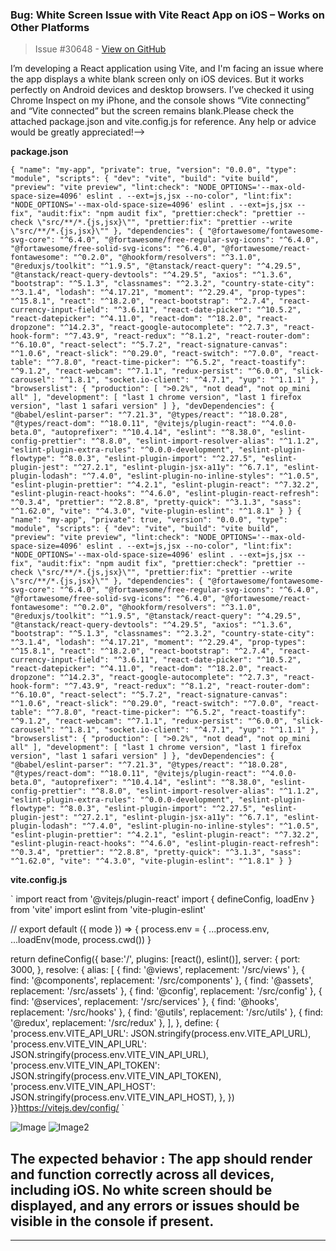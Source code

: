 ### Bug: White Screen Issue with Vite React App on iOS – Works on Other Platforms

> Issue #30648 - [View on GitHub](https://github.com/facebook/react/issues/30648)

I’m developing a React application using Vite, and I'm facing an issue where the app displays a white blank screen only on iOS devices. But it works perfectly on Android devices and desktop browsers. I’ve checked it using Chrome Inspect on my iPhone, and the console shows “Vite connecting” and “Vite connected” but the screen remains blank.Please check the attached package.json and vite.config.js for reference. Any help or advice would be greatly appreciated!-->




**package.json**

`{
  "name": "my-app",
  "private": true,
  "version": "0.0.0",
  "type": "module",
  "scripts": {
    "dev": "vite",
    "build": "vite build",
    "preview": "vite preview",
    "lint:check": "NODE_OPTIONS='--max-old-space-size=4096' eslint . --ext=js,jsx --no-color",
    "lint:fix": "NODE_OPTIONS='--max-old-space-size=4096' eslint . --ext=js,jsx --fix",
    "audit:fix": "npm audit fix",
    "prettier:check": "prettier --check \"src/**/*.{js,jsx}\"",
    "prettier:fix": "prettier --write \"src/**/*.{js,jsx}\""
  },
  "dependencies": {
    "@fortawesome/fontawesome-svg-core": "^6.4.0",
    "@fortawesome/free-regular-svg-icons": "^6.4.0",
    "@fortawesome/free-solid-svg-icons": "^6.4.0",
    "@fortawesome/react-fontawesome": "^0.2.0",
    "@hookform/resolvers": "^3.1.0",
    "@reduxjs/toolkit": "^1.9.5",
    "@tanstack/react-query": "^4.29.5",
    "@tanstack/react-query-devtools": "^4.29.5",
    "axios": "^1.3.6",
    "bootstrap": "^5.1.3",
    "classnames": "^2.3.2",
    "country-state-city": "^3.1.4",
    "lodash": "^4.17.21",
    "moment": "^2.29.4",
    "prop-types": "^15.8.1",
    "react": "^18.2.0",
    "react-bootstrap": "^2.7.4",
    "react-currency-input-field": "^3.6.11",
    "react-date-picker": "^10.5.2",
    "react-datepicker": "^4.11.0",
    "react-dom": "^18.2.0",
    "react-dropzone": "^14.2.3",
    "react-google-autocomplete": "^2.7.3",
    "react-hook-form": "^7.43.9",
    "react-redux": "^8.1.2",
    "react-router-dom": "^6.10.0",
    "react-select": "^5.7.2",
    "react-signature-canvas": "^1.0.6",
    "react-slick": "^0.29.0",
    "react-switch": "^7.0.0",
    "react-table": "^7.8.0",
    "react-time-picker": "^6.5.2",
    "react-toastify": "^9.1.2",
    "react-webcam": "^7.1.1",
    "redux-persist": "^6.0.0",
    "slick-carousel": "^1.8.1",
    "socket.io-client": "^4.7.1",
    "yup": "^1.1.1"
  },
  "browserslist": {
    "production": [
      ">0.2%",
      "not dead",
      "not op_mini all"
    ],
    "development": [
      "last 1 chrome version",
      "last 1 firefox version",
      "last 1 safari version"
    ]
  },
  "devDependencies": {
    "@babel/eslint-parser": "^7.21.3",
    "@types/react": "^18.0.28",
    "@types/react-dom": "^18.0.11",
    "@vitejs/plugin-react": "^4.0.0-beta.0",
    "autoprefixer": "^10.4.14",
    "eslint": "^8.38.0",
    "eslint-config-prettier": "^8.8.0",
    "eslint-import-resolver-alias": "^1.1.2",
    "eslint-plugin-extra-rules": "^0.0.0-development",
    "eslint-plugin-flowtype": "^8.0.3",
    "eslint-plugin-import": "^2.27.5",
    "eslint-plugin-jest": "^27.2.1",
    "eslint-plugin-jsx-a11y": "^6.7.1",
    "eslint-plugin-lodash": "^7.4.0",
    "eslint-plugin-no-inline-styles": "^1.0.5",
    "eslint-plugin-prettier": "^4.2.1",
    "eslint-plugin-react": "^7.32.2",
    "eslint-plugin-react-hooks": "^4.6.0",
    "eslint-plugin-react-refresh": "^0.3.4",
    "prettier": "^2.8.8",
    "pretty-quick": "^3.1.3",
    "sass": "^1.62.0",
    "vite": "^4.3.0",
    "vite-plugin-eslint": "^1.8.1"
  }
}
{
  "name": "my-app",
  "private": true,
  "version": "0.0.0",
  "type": "module",
  "scripts": {
    "dev": "vite",
    "build": "vite build",
    "preview": "vite preview",
    "lint:check": "NODE_OPTIONS='--max-old-space-size=4096' eslint . --ext=js,jsx --no-color",
    "lint:fix": "NODE_OPTIONS='--max-old-space-size=4096' eslint . --ext=js,jsx --fix",
    "audit:fix": "npm audit fix",
    "prettier:check": "prettier --check \"src/**/*.{js,jsx}\"",
    "prettier:fix": "prettier --write \"src/**/*.{js,jsx}\""
  },
  "dependencies": {
    "@fortawesome/fontawesome-svg-core": "^6.4.0",
    "@fortawesome/free-regular-svg-icons": "^6.4.0",
    "@fortawesome/free-solid-svg-icons": "^6.4.0",
    "@fortawesome/react-fontawesome": "^0.2.0",
    "@hookform/resolvers": "^3.1.0",
    "@reduxjs/toolkit": "^1.9.5",
    "@tanstack/react-query": "^4.29.5",
    "@tanstack/react-query-devtools": "^4.29.5",
    "axios": "^1.3.6",
    "bootstrap": "^5.1.3",
    "classnames": "^2.3.2",
    "country-state-city": "^3.1.4",
    "lodash": "^4.17.21",
    "moment": "^2.29.4",
    "prop-types": "^15.8.1",
    "react": "^18.2.0",
    "react-bootstrap": "^2.7.4",
    "react-currency-input-field": "^3.6.11",
    "react-date-picker": "^10.5.2",
    "react-datepicker": "^4.11.0",
    "react-dom": "^18.2.0",
    "react-dropzone": "^14.2.3",
    "react-google-autocomplete": "^2.7.3",
    "react-hook-form": "^7.43.9",
    "react-redux": "^8.1.2",
    "react-router-dom": "^6.10.0",
    "react-select": "^5.7.2",
    "react-signature-canvas": "^1.0.6",
    "react-slick": "^0.29.0",
    "react-switch": "^7.0.0",
    "react-table": "^7.8.0",
    "react-time-picker": "^6.5.2",
    "react-toastify": "^9.1.2",
    "react-webcam": "^7.1.1",
    "redux-persist": "^6.0.0",
    "slick-carousel": "^1.8.1",
    "socket.io-client": "^4.7.1",
    "yup": "^1.1.1"
  },
  "browserslist": {
    "production": [
      ">0.2%",
      "not dead",
      "not op_mini all"
    ],
    "development": [
      "last 1 chrome version",
      "last 1 firefox version",
      "last 1 safari version"
    ]
  },
  "devDependencies": {
    "@babel/eslint-parser": "^7.21.3",
    "@types/react": "^18.0.28",
    "@types/react-dom": "^18.0.11",
    "@vitejs/plugin-react": "^4.0.0-beta.0",
    "autoprefixer": "^10.4.14",
    "eslint": "^8.38.0",
    "eslint-config-prettier": "^8.8.0",
    "eslint-import-resolver-alias": "^1.1.2",
    "eslint-plugin-extra-rules": "^0.0.0-development",
    "eslint-plugin-flowtype": "^8.0.3",
    "eslint-plugin-import": "^2.27.5",
    "eslint-plugin-jest": "^27.2.1",
    "eslint-plugin-jsx-a11y": "^6.7.1",
    "eslint-plugin-lodash": "^7.4.0",
    "eslint-plugin-no-inline-styles": "^1.0.5",
    "eslint-plugin-prettier": "^4.2.1",
    "eslint-plugin-react": "^7.32.2",
    "eslint-plugin-react-hooks": "^4.6.0",
    "eslint-plugin-react-refresh": "^0.3.4",
    "prettier": "^2.8.8",
    "pretty-quick": "^3.1.3",
    "sass": "^1.62.0",
    "vite": "^4.3.0",
    "vite-plugin-eslint": "^1.8.1"
  }
}`





**vite.config.js**

` import react from '@vitejs/plugin-react'
import { defineConfig, loadEnv } from 'vite'
import eslint from 'vite-plugin-eslint'

// 
export default ({ mode }) => {
  process.env = { ...process.env, ...loadEnv(mode, process.cwd()) }

  return defineConfig({
    base:'/',
    plugins: [react(), eslint()],
    server: {
      port: 3000,
    },
    resolve: {
      alias: [
        { find: '@views', replacement: '/src/views' },
        { find: '@components', replacement: '/src/components' },
        { find: '@assets', replacement: '/src/assets' },
        { find: '@config', replacement: '/src/config' },
        { find: '@services', replacement: '/src/services' },
        { find: '@hooks', replacement: '/src/hooks' },
        { find: '@utils', replacement: '/src/utils' },
        { find: '@redux', replacement: '/src/redux' },
      ],
    },
    define: {
      'process.env.VITE_API_URL': JSON.stringify(process.env.VITE_API_URL),
      'process.env.VITE_VIN_API_URL': JSON.stringify(process.env.VITE_VIN_API_URL),
      'process.env.VITE_VIN_API_TOKEN': JSON.stringify(process.env.VITE_VIN_API_TOKEN),
      'process.env.VITE_VIN_API_HOST': JSON.stringify(process.env.VITE_VIN_API_HOST),
    },
  })
}}https://vitejs.dev/config/
 `




![Image](https://github.com/user-attachments/assets/5b2b518d-c461-4fdf-84dc-d52e65beb4b4)
![Image2](https://github.com/user-attachments/assets/f40749b5-febc-4a3d-bd9f-4d219ba6905e)





## The expected behavior : The app should render and function correctly across all devices, including iOS. No white screen should be displayed, and any errors or issues should be visible in the console if present.


---

